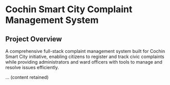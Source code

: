 # Cochin Smart City Complaint Management System

## Project Overview

A comprehensive full-stack complaint management system built for Cochin Smart City initiative, enabling citizens to register and track civic complaints while providing administrators and ward officers with tools to manage and resolve issues efficiently.

... (content retained)
